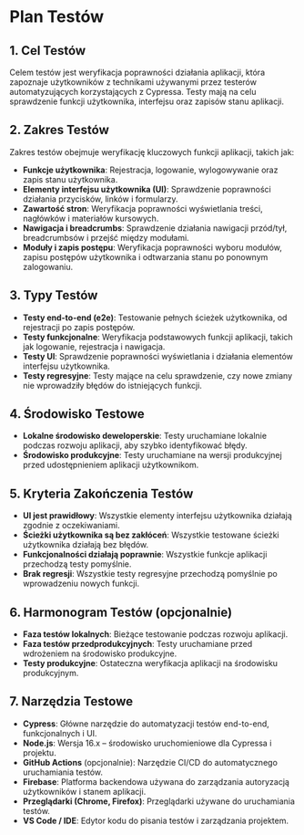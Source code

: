 # Plan Testów

## 1. Cel Testów
Celem testów jest weryfikacja poprawności działania aplikacji, która zapoznaje użytkowników z technikami używanymi przez testerów automatyzujących korzystających z Cypressa. Testy mają na celu sprawdzenie funkcji użytkownika, interfejsu oraz zapisów stanu aplikacji.

## 2. Zakres Testów
Zakres testów obejmuje weryfikację kluczowych funkcji aplikacji, takich jak:
- **Funkcje użytkownika**: Rejestracja, logowanie, wylogowywanie oraz zapis stanu użytkownika.
- **Elementy interfejsu użytkownika (UI)**: Sprawdzenie poprawności działania przycisków, linków i formularzy.
- **Zawartość stron**: Weryfikacja poprawności wyświetlania treści, nagłówków i materiałów kursowych.
- **Nawigacja i breadcrumbs**: Sprawdzenie działania nawigacji przód/tył, breadcrumbsów i przejść między modułami.
- **Moduły i zapis postępu**: Weryfikacja poprawności wyboru modułów, zapisu postępów użytkownika i odtwarzania stanu po ponownym zalogowaniu.

## 3. Typy Testów
- **Testy end-to-end (e2e)**: Testowanie pełnych ścieżek użytkownika, od rejestracji po zapis postępów.
- **Testy funkcjonalne**: Weryfikacja podstawowych funkcji aplikacji, takich jak logowanie, rejestracja i nawigacja.
- **Testy UI**: Sprawdzenie poprawności wyświetlania i działania elementów interfejsu użytkownika.
- **Testy regresyjne**: Testy mające na celu sprawdzenie, czy nowe zmiany nie wprowadziły błędów do istniejących funkcji.

## 4. Środowisko Testowe
- **Lokalne środowisko deweloperskie**: Testy uruchamiane lokalnie podczas rozwoju aplikacji, aby szybko identyfikować błędy.
- **Środowisko produkcyjne**: Testy uruchamiane na wersji produkcyjnej przed udostępnieniem aplikacji użytkownikom.

## 5. Kryteria Zakończenia Testów
- **UI jest prawidłowy**: Wszystkie elementy interfejsu użytkownika działają zgodnie z oczekiwaniami.
- **Ścieżki użytkownika są bez zakłóceń**: Wszystkie testowane ścieżki użytkownika działają bez błędów.
- **Funkcjonalności działają poprawnie**: Wszystkie funkcje aplikacji przechodzą testy pomyślnie.
- **Brak regresji**: Wszystkie testy regresyjne przechodzą pomyślnie po wprowadzeniu nowych funkcji.

## 6. Harmonogram Testów (opcjonalnie)
- **Faza testów lokalnych**: Bieżące testowanie podczas rozwoju aplikacji.
- **Faza testów przedprodukcyjnych**: Testy uruchamiane przed wdrożeniem na środowisko produkcyjne.
- **Testy produkcyjne**: Ostateczna weryfikacja aplikacji na środowisku produkcyjnym.

## 7. Narzędzia Testowe
- **Cypress**: Główne narzędzie do automatyzacji testów end-to-end, funkcjonalnych i UI. 
- **Node.js**: Wersja 16.x – środowisko uruchomieniowe dla Cypressa i projektu.
- **GitHub Actions** (opcjonalnie): Narzędzie CI/CD do automatycznego uruchamiania testów.
- **Firebase**: Platforma backendowa używana do zarządzania autoryzacją użytkowników i stanem aplikacji.
- **Przeglądarki (Chrome, Firefox)**: Przeglądarki używane do uruchamiania testów.
- **VS Code / IDE**: Edytor kodu do pisania testów i zarządzania projektem.